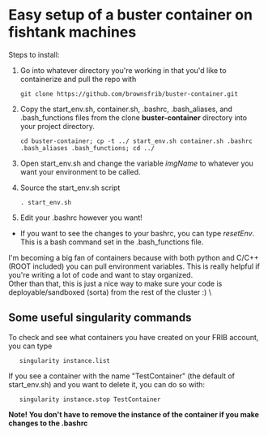 # Easy setup of a buster container on fishtank machines
Steps to install:
1. Go into whatever directory you're working in that you'd like to containerize and pull the repo with
   ```console
   git clone https://github.com/brownsfrib/buster-container.git
   ```
2. Copy the start_env.sh, container.sh, .bashrc, .bash_aliases, and .bash_functions files from the clone **buster-container** directory into your project directory.
   ```console
   cd buster-container; cp -t ../ start_env.sh container.sh .bashrc .bash_aliases .bash_functions; cd ../
   ```

3. Open start_env.sh and change the variable *imgName* to whatever you want your environment to be called.
4. Source the start_env.sh script
   ```console
   . start_env.sh
   ```
5. Edit your .bashrc however you want!
  - If you want to see the changes to your bashrc, you can type *resetEnv*. This is a bash command set in the .bash_functions file.

I'm becoming a big fan of containers because with both python and C/C++ (ROOT included) you can pull environment variables.
This is really helpful if you're writing a lot of code and want to stay organized. \
Other than that, this is just a nice way to make sure your code is deployable/sandboxed (sorta) from the rest of the cluster :) \

## Some useful singularity commands
To check and see what containers you have created on your FRIB account, you can type
```console
   singularity instance.list
```
If you see a container with the name "TestContainer" (the default of start_env.sh) and you want to delete it, you can do so with:
```console
   singularity instance.stop TestContainer
```
**Note! You don't have to remove the instance of the container if you make changes to the .bashrc**
